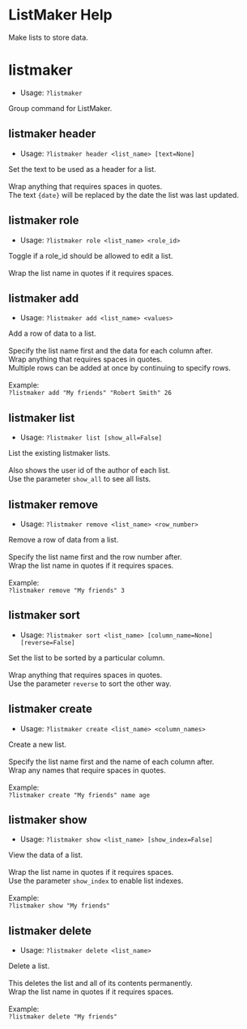 # ListMaker Help

Make lists to store data.

# listmaker
 - Usage: `?listmaker `

Group command for ListMaker.

## listmaker header
 - Usage: `?listmaker header <list_name> [text=None] `

Set the text to be used as a header for a list.<br/><br/>Wrap anything that requires spaces in quotes.<br/>The text `{date}` will be replaced by the date the list was last updated.

## listmaker role
 - Usage: `?listmaker role <list_name> <role_id> `

Toggle if a role_id should be allowed to edit a list.<br/><br/>Wrap the list name in quotes if it requires spaces.

## listmaker add
 - Usage: `?listmaker add <list_name> <values> `

Add a row of data to a list.<br/><br/>Specify the list name first and the data for each column after.<br/>Wrap anything that requires spaces in quotes.<br/>Multiple rows can be added at once by continuing to specify rows.<br/><br/>Example:<br/>`?listmaker add "My friends" "Robert Smith" 26`

## listmaker list
 - Usage: `?listmaker list [show_all=False] `

List the existing listmaker lists.<br/><br/>Also shows the user id of the author of each list.<br/>Use the parameter `show_all` to see all lists.

## listmaker remove
 - Usage: `?listmaker remove <list_name> <row_number> `

Remove a row of data from a list.<br/><br/>Specify the list name first and the row number after.<br/>Wrap the list name in quotes if it requires spaces.<br/><br/>Example:<br/>`?listmaker remove "My friends" 3`

## listmaker sort
 - Usage: `?listmaker sort <list_name> [column_name=None] [reverse=False] `

Set the list to be sorted by a particular column.<br/><br/>Wrap anything that requires spaces in quotes.<br/>Use the parameter `reverse` to sort the other way.

## listmaker create
 - Usage: `?listmaker create <list_name> <column_names> `

Create a new list.<br/><br/>Specify the list name first and the name of each column after.<br/>Wrap any names that require spaces in quotes.<br/><br/>Example:<br/>`?listmaker create "My friends" name age`

## listmaker show
 - Usage: `?listmaker show <list_name> [show_index=False] `

View the data of a list.<br/><br/>Wrap the list name in quotes if it requires spaces.<br/>Use the parameter `show_index` to enable list indexes.<br/><br/>Example:<br/>`?listmaker show "My friends"`

## listmaker delete
 - Usage: `?listmaker delete <list_name> `

Delete a list.<br/><br/>This deletes the list and all of its contents permanently.<br/>Wrap the list name in quotes if it requires spaces.<br/><br/>Example:<br/>`?listmaker delete "My friends"`

